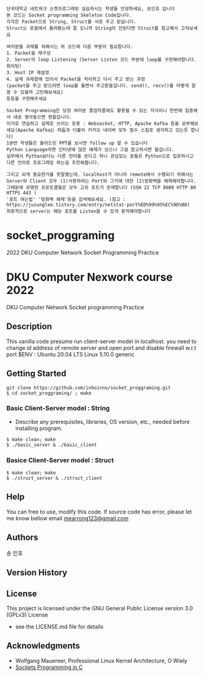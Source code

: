 ```
단국대학교 네트워크 소켓프로그래밍 실습하시는 학생들 안녕하세요, 송인호 입니다
본 코드는 Socket programming Skeleton Code입니다. 
각각은 Packet으로 String, Struct를 서로 주고 받습니다.
Struct는 로컬에서 돌려봤는데 잘 도니까 String이 안된다면 Struct를 참고해서 고쳐보세요

여러분들 과제를 위해서는 위 코드에 다음 부분이 필요합니다.
1. Packet을 재구성
2. Server의 loop Listening (Server Listen 코드 부분에 loop를 구현해야합니다. 화이팅)
3. Host IP 재설정
4. 실제 과제함에 있어서 Packet을 처리하고 다시 주고 받는 과정
(packet을 주고 받으려면 loop를 돌면서 주고받을겁니다. send(), recv()를 어떻게 잘 쓸 수 있을까 고민해보세요)
등등을 구현해주세요

Socket Programming은 당장 여러분 졸업작품에도 활용될 수 있는 지식이니 한번에 집중해서 내공 쌓아놓으면 편할겁니다.
이거로 연습하고 실제로 쓰이는 응용 : Websocket, HTTP, Apache Kafka 등을 공부해보세요(Apache Kafka는 하둡과 더불어 카카오 네이버 모두 필수 스킬로 생각하고 있는듯 합니다)
1분반 학생들은 올려드린 PPT를 보시면 follow up 할 수 있습니다
Python Language라면 인터넷에 많은 예제가 있으니 그걸 참고하시면 될겁니다. 
실무에서 Python보다는 다른 언어를 쓴다고 하니 관심있는 분들은 Python으로 입문하시고 다른 언어로 프로그래밍 하는걸 추천해봅니다.

그리고 되게 중요한거를 못말헀는데, localhost가 아니라 remote에서 수행되기 위해서는
Server와 Client 모두 (1)사용하려는 Port와 그거에 대한 (2)방화벽을 해제해야합니다.
그때문에 유명한 프로토콜들은 모두 고유 포트가 존재합니다 (SSH 22 TCP 8080 HTTP 80 HTTPS 443 )
'포트 여는법' '방화벽 해제'등을 검색해보세요. (참고 : https://jusunglee.tistory.com/entry/netstat-port%ED%99%95%EC%9D%B8)
최종적으로 server는 해당 포트를 Listen할 수 있게 동작해야합니다
```


# socket_proggraming
2022 DKU Computer Network Socket Programming Practice

# DKU Computer Nexwork course 2022

DKU Computer Network Socket programming Practice
## Description
This vanilla code presume run client-server model in localhost.
you need to change id address of remote server and open port and disable firewall w.r.t port
$ENV : Ubuntu 20.04 LTS Linux 5.10.0 generic 

## Getting Started
```
git clone https://github.com/inhoinno/socket_proggraming.git
$ cd socket_proggraming/ ; make

```

### Basic Client-Server model : String

* Describe any prerequisites, libraries, OS version, etc., needed before installing program.
```
$ make clean; make
$ ./basic_server & ./basic_client
```

### Basice Client-Server model : Struct
```
$ make clean; make
$ ./struct_server & ./struct_client
```

## Help
  You can free to use, modify this code. 
  If source code has error, please let me know bellow email
  mearrong123@gmail.com 

## Authors
  송 인호
## Version History

## License

This project is licensed under the GNU General Public License version 3.0 (GPLv3) License 
- see the LICENSE.md file for details

## Acknowledgments
* Wolfgang Mauereer, Professional Linux Kernel Architecture, O Wiely
* [Sockets Programming in C](http://www.spec.gmu.edu/~pparis/classes/project_465/CSockets.pdf)
